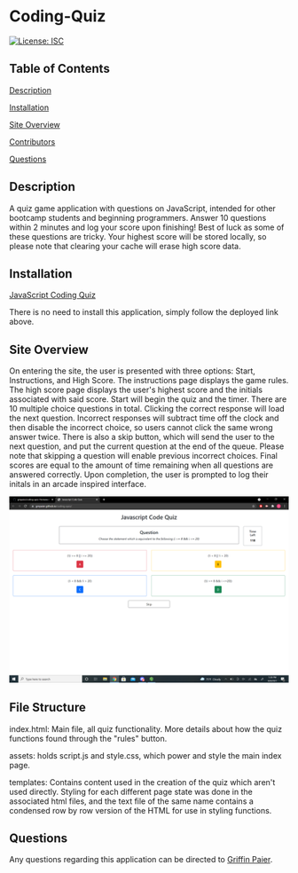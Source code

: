 # Coding-Quiz


[![License: ISC](https://img.shields.io/badge/License-ISC-blue.svg)](https://opensource.org/licenses/ISC)

## Table of Contents

[Description](#description) 

[Installation](#installation) 

[Site Overview](#site-overview) 

[Contributors](#contributors)
 
[Questions](#questions)

## Description

A quiz game application with questions on JavaScript, intended for other bootcamp students and beginning programmers. Answer 10 questions within 2 minutes and log your score upon finishing! Best of luck as some of these questions are tricky. Your highest score will be stored locally, so please note that clearing your cache will erase high score data.

## Installation

[JavaScript Coding Quiz](https://gmpaier.github.io/coding-quiz/)

There is no need to install this application, simply follow the deployed link above.

## Site Overview

On entering the site, the user is presented with three options: Start, Instructions, and High Score. The instructions page displays the game rules. The high score page displays the user's highest score and the initials associated with said score. Start will begin the quiz and the timer. There are 10 multiple choice questions in total. Clicking the correct response will load the next question. Incorrect responses will subtract time off the clock and then disable the incorrect choice, so users cannot click the same wrong answer twice. There is also a skip button, which will send the user to the next question, and put the current question at the end of the queue. Please note that skipping a question will enable previous incorrect choices. Final scores are equal to the amount of time remaining when all questions are answered correctly. Upon completion, the user is prompted to log their initals in an arcade inspired interface.  

![Quiz Screenshot](assets/quiz-screenshot.png)

## File Structure

index.html: Main file, all quiz functionality. More details about how the quiz functions found through the "rules" button.

assets: holds script.js and style.css, which power and style the main index page.

templates: Contains content used in the creation of the quiz which aren't used directly. Styling for each different page state was done in the associated html files, and the text file of the same name contains a condensed row by row version of the HTML for use in styling functions.


## Questions
Any questions regarding this application can be directed to [Griffin Paier](mailto:gmpaier@loyola.edu).
